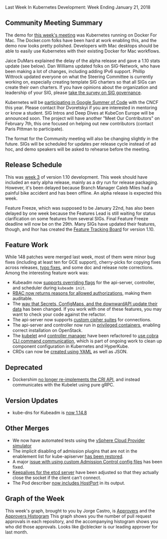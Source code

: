 Last Week In Kubernetes Development: Week Ending January 21, 2018

## Community Meeting Summary

The demo for [this week's meeting](https://www.youtube.com/watch?v=x67RK7W-BnM) was Kubernetes running on Docker For Mac.  The Docker.com folks have been hard at work enabling this, and the demo now looks pretty polished.  Developers with Mac desktops should be able to easily use Kubernetes with their existing Docker for Mac workflows.

Jaice DuMars explained the delay of the alpha release and gave a 1.10 stats update (see below).  Dan Williams updated folks on SIG-Network, who have been making a lot of changes, including adding IPv6 support. Phillip Wittrock updated everyone on what the Steering Committee is currently working on, especially creating template SIG charters so that all SIGs can create their own charters.  If you have opinions about the organization and leadership of your SIG, please [take the survey on SIG governance](https://goo.gl/Zm81Ly).

Kubernetes will be [participating in Google Summer of Code](https://github.com/cncf/soc) with the CNCF this year.  Please contact Ihor Dvoretskyi if you are interested in mentoring or know a student.  SIG Intros and Deep Dives at KubeCon Europe will be announced soon.  The project will have another "Meet Our Contributors" on February 7th, this one focused on helping out new contributors (contact Paris Pittman to participate).

The format for the Community meeting will also be changing slightly in the future.  SIGs will be scheduled for updates per release cycle instead of ad hoc, and demo speakers will be asked to rehearse before the meeting.

## Release Schedule

This was [week 3](https://github.com/kubernetes/sig-release/blob/master/releases/release-1.10/release-1.10.md) of version 1.10 development.   This week should have included an early alpha release, mainly as a dry run for release packaging.  However, it's been delayed because Branch Manager Caleb Miles had a painful bike accident and has been offline.  An alpha release is expected this week.

Feature Freeze, which was supposed to be January 22nd, has also been delayed by one week because the Features Lead is still waiting for status clarification on some features from several SIGs.  Final Feature Freeze deadline will now be on the 29th.  Many SIGs have updated their features, though, and Ihor has created the [Feature Tracking Board](https://docs.google.com/spreadsheets/d/17bZrKTk8dOx5nomLrD1-93uBfajK5JS-v1o-nCLJmzE/edit?usp=sharing) for version 1.10.

## Feature Work

While 148 patches were merged last week, most of them were minor bug fixes (including at least ten for GCE support), cherry-picks for copying fixes across releases, [typo fixes](https://github.com/kubernetes/kubernetes/pull/50286), and some doc and release note corrections.  Among the interesting feature work was:

* Kubeadm now [supports overriding flags](https://github.com/kubernetes/kubernetes/pull/58080) for the api-server, controller, and scheduler during `kubeadm init`.
* [RBAC now returns reasons for allowed authorizations](https://github.com/kubernetes/kubernetes/pull/58531), making them auditable.
* The [way that Secrets, ConfigMaps, and the downwardAPI update their data](https://github.com/kubernetes/kubernetes/pull/57422) has been changed.  If you work with one of these features, you may want to check your code against the refactor.
* The api-server now supports [custom cipher suites](https://github.com/kubernetes/kubernetes/pull/48859) for connections.
* The api-server and controller now run in [privileged containers](https://github.com/kubernetes/kubernetes/pull/57561), enabling correct installation on OpenStack.
* The [kubelet](https://github.com/kubernetes/kubernetes/pull/58405) and [controller manager](https://github.com/kubernetes/kubernetes/pull/58398) have been refactored to [use cobra CLI command communication](https://github.com/kubernetes/kubernetes/issues/34732), which is part of ongoing work to clean up component configuration in Kubernetes and HyperKube.
* CRDs can now be [created using YAML](https://github.com/kubernetes/kubernetes/pull/58260) as well as JSON.

## Deprecated

* Dockershim [no longer re-implements the CRI API](https://github.com/kubernetes/kubernetes/pull/58548), and instead communicates with the Kubelet using pure gRPC.

## Version Updates

* kube-dns for Kubeadm is [now 1.14.8](https://github.com/kubernetes/kubernetes/pull/58013)

## Other Merges

* We now have automated tests using the [vSphere Cloud Provider simulator](https://github.com/kubernetes/kubernetes/pull/55918)
* The implicit disabling of admission plugins that are not in the enablement list for kube-apiserver [has been restored](https://github.com/kubernetes/kubernetes/pull/58517).
* A major [issue with using custom Admission Control config files](https://github.com/kubernetes/kubernetes/pull/58439) has been fixed.
* [Keepalives for the etcd server](https://github.com/kubernetes/kubernetes/pull/58008) have been adjusted so that they actually close the socket if the client can't connect.
* The Pod describer [now includes HostPort](https://github.com/kubernetes/kubernetes/pull/57507) in its output.

## Graph of the Week

This week's graph, brought to you by Jorge Castro, is [Approvers](https://k8s.devstats.cncf.io/dashboard/db/approvers?orgId=1&var-period=w&var-repogroups=All) and the [Approvers Histogram](https://k8s.devstats.cncf.io/dashboard/db/approvers-histogram?orgId=1&var-period_name=Last%20month&var-period=m&var-repogroup_name=All&var-repogroup=all)  This graph shows you the number of pull request approvals in each repository, and the accompanying histogram shows you who did those approvals. Looks like @cblecker is our leading approver for last month.
